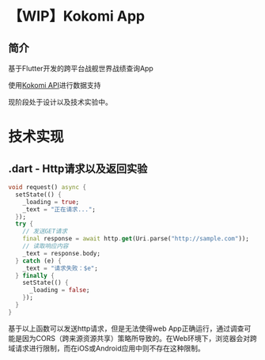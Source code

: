 # 【WIP】Kokomi App

## 简介

基于Flutter开发的跨平台战舰世界战绩查询App

使用[Kokomi API](http://www.wows-coral.com:443/docs#/%E7%94%A8%E6%88%B7%E5%9F%BA%E6%9C%AC%E6%95%B0%E6%8D%AE%E6%8E%A5%E5%8F%A3/user_basic_user_info__get)进行数据支持

现阶段处于设计以及技术实验中。

# 技术实现

## .dart - Http请求以及返回实验

```dart
void request() async {
  setState(() {
    _loading = true;
    _text = "正在请求...";
  });
  try {
    // 发送GET请求
    final response = await http.get(Uri.parse("http://sample.com"));
    // 读取响应内容
    _text = response.body;
  } catch (e) {
    _text = "请求失败：$e";
  } finally {
    setState(() {
      _loading = false;
    });
  }
}
```

基于以上函数可以发送http请求，但是无法使得web App正确运行，通过调查可能是因为CORS（跨来源资源共享）策略所导致的。在Web环境下，浏览器会对跨域请求进行限制，而在iOS或Android应用中则不存在这种限制。
